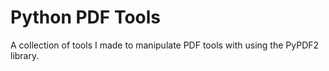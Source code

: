 # Python PDF Tools
A collection of tools I made to manipulate PDF tools with using the PyPDF2 library.
